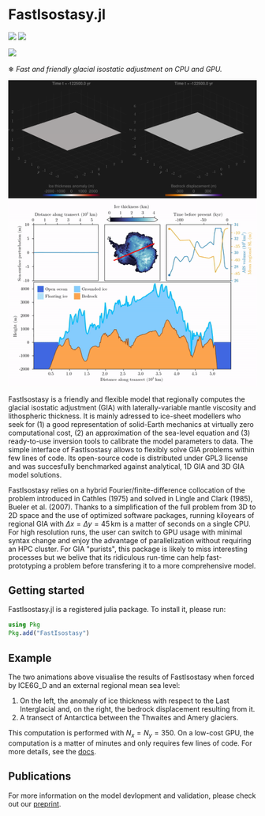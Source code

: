# FastIsostasy.jl

[![](https://img.shields.io/badge/docs-stable-blue.svg)](https://janjereczek.github.io/FastIsostasy.jl/dev/)
[![](https://img.shields.io/badge/license-GNU_GPL_3.0-green.svg)](https://www.gnu.org/licenses/gpl-3.0.en.html)
<!-- [![codecov](https://codecov.io/gh/JuliaDynamics/TransitionsInTimeseries.jl/branch/main/graph/badge.svg)](https://codecov.io/gh/JuliaDynamics/TransitionsInTimeseries.jl) -->
[![](https://img.shields.io/badge/GMD-preprint-purple.svg)](https://egusphere.copernicus.org/preprints/2023/egusphere-2023-2869/#discussion)

❄ *Fast and friendly glacial isostatic adjustment on CPU and GPU.*

![GlacialCycle](docs/src/assets/isl-ice6g-N=350.gif)
![Transect](docs/src/assets/transect.gif)

FastIsostasy is a friendly and flexible model that regionally computes the glacial isostatic adjustment (GIA) with laterally-variable mantle viscosity and lithospheric thickness. It is mainly adressed to ice-sheet modellers who seek for (1) a good representation of solid-Earth mechanics at virtually zero computational cost, (2) an approximation of the sea-level equation and (3) ready-to-use inversion tools to calibrate the model parameters to data. The simple interface of FastIsostasy allows to flexibly solve GIA problems within few lines of code. Its open-source code is distributed under GPL3 license and was succesfully benchmarked against analytical, 1D GIA and 3D GIA model solutions.

FastIsostasy relies on a hybrid Fourier/finite-difference collocation of the problem introduced in Cathles (1975) and solved in Lingle and Clark (1985), Bueler et al. (2007). Thanks to a simplification of the full problem from 3D to 2D space and the use of optimized software packages, running kiloyears of regional GIA with $\Delta x = \Delta y = 45 \, \mathrm{km}$ is a matter of seconds on a single CPU. For high resolution runs, the user can switch to GPU usage with minimal syntax change and enjoy the advantage of parallelization without requiring an HPC cluster. For GIA "purists", this package is likely to miss interesting processes but we belive that its ridiculous run-time can help fast-prototyping a problem before transfering it to a more comprehensive model.


## Getting started

FastIsostasy.jl is a registered julia package. To install it, please run:

```julia
using Pkg
Pkg.add("FastIsostasy")
```

## Example

The two animations above visualise the results of FastIsostasy when forced by ICE6G_D and an external regional mean sea level:
1. On the left, the anomaly of ice thickness with respect to the Last Interglacial and, on the right, the bedrock displacement resulting from it.
2. A transect of Antarctica between the Thwaites and Amery glaciers.

This computation is performed with $N_{x} = N_{y} = 350$. On a low-cost GPU, the computation is a matter of minutes and only requires few lines of code. For more details, see the [docs](https://janjereczek.github.io/FastIsostasy.jl/dev/).

## Publications

For more information on the model devlopment and validation, please check out our [preprint](https://egusphere.copernicus.org/preprints/2023/egusphere-2023-2869/#discussion).